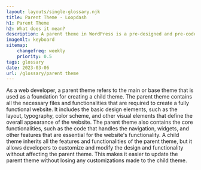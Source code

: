 ```yaml
--- 
layout: layouts/single-glossary.njk
title: Parent Theme - Loopdash
h1: Parent Theme
h2: What does it mean?
description: A parent theme in WordPress is a pre-designed and pre-coded template that serves as a foundation for creating child themes with customized styles and functionality.
imageAlt: keyboard
sitemap:
	changefreq: weekly
	priority: 0.5
tags: glossary
date: 2023-03-06
url: /glossary/parent theme
---
```


As a web developer, a parent theme refers to the main or base theme that is used as a foundation for creating a child theme. The parent theme contains all the necessary files and functionalities that are required to create a fully functional website. It includes the basic design elements, such as the layout, typography, color scheme, and other visual elements that define the overall appearance of the website. The parent theme also contains the core functionalities, such as the code that handles the navigation, widgets, and other features that are essential for the website's functionality. A child theme inherits all the features and functionalities of the parent theme, but it allows developers to customize and modify the design and functionality without affecting the parent theme. This makes it easier to update the parent theme without losing any customizations made to the child theme.
